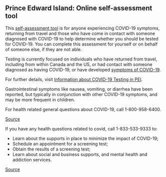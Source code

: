 ## Prince Edward Island: Online self-assessment tool

This [self-assessment tool](https://www.princeedwardisland.ca/en/service/self-assessment-covid-19) is for anyone experiencing COVID-19 symptoms, returning from travel and those who have come in contact with someone diagnosed with COVID-19 to help determine whether you should be tested for COVID-19. You can complete this assessment for yourself or on behalf of someone else, if they are not able.

Testing is currently focused on individuals who have returned from travel, including from within Canada and the US, or had contact with someone diagnosed as having COVID-19, or have developed [symptoms of COVID-19](https://www.princeedwardisland.ca/en/information/health-and-wellness/about-covid-19-coronavirus).

For further details, visit [Information about COVID-19 Testing in PEI](https://www.princeedwardisland.ca/en/information/health-and-wellness/information-about-covid-19-testing-pei).

Gastrointestinal symptoms like nausea, vomiting, or diarrhea have been reported, but typically in conjunction with other COVID-19 symptoms, and may be more frequent in children.

For health related general questions about COVID-19, call 1-800-958-6400.

[Source](https://www.princeedwardisland.ca/en/service/self-assessment-covid-19)

If you have any health questions related to covid, call 1-833-533-9333 to:
- Learn about the supports in place to minimize the impact of COVID-19;
- Schedule an appointment for a screening test;
- Obtain the results of a screening test;
- Learn about social and business supports, and mental health and addiction services.

[Source](https://www.princeedwardisland.ca/en/information/health-and-wellness/covid-19-inquiries)


